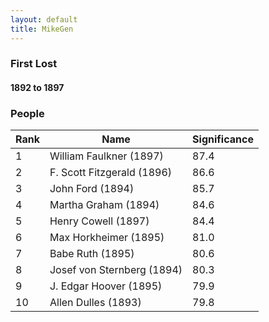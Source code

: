 ```yaml
---
layout: default
title: MikeGen
---
```

### First Lost
#### 1892 to 1897

### People
<div class="datatable-begin"></div>

Rank | Name                                  | Significance 
---- | ------------------------------------- | -------- 
1    | William Faulkner (1897)               | 87.4    
2    | F. Scott Fitzgerald (1896)            | 86.6   
3    | John Ford (1894)                      | 85.7    
4    | Martha Graham (1894)                  | 84.6   
5    | Henry Cowell (1897)                   | 84.4    
6    | Max Horkheimer (1895)                 | 81.0    
7    | Babe Ruth (1895)                      | 80.6    
8    | Josef von Sternberg (1894)            | 80.3 
9    | J. Edgar Hoover (1895)                | 79.9    
10   | Allen Dulles (1893)                   | 79.8 
<div class="datatable-end"></div>
